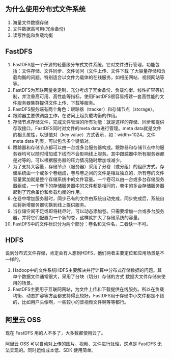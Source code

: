 ## 为什么使用分布式文件系统

1. 海量文件数据存储 
2. 文件数据高可用(冗余备份) 
3. 读写性能和负载均衡

## FastDFS

1. FastDFS是一个开源的轻量级分布式文件系统，它对文件进行管理，功能包括：文件存储、文件同步、文件访问（文件上传、文件下载 了大容量存储和负载均衡的问题。特别适合以文件为载体的在线服务，如相册网站、视频网站等等。 
2. FastDFS为互联网量身定制，充分考虑了冗余备份、负载均衡、线性扩容等机制，并注重高可用、高性能等指标，使用FastDFS很容易搭建一套高性能的文件服务器集群提供文件上传、下载等服务。 
3. FastDFS服务端有两个角色：跟踪器（tracker）和存储节点（storage）。
4. 跟踪器主要做调度工作，在访问上起负载均衡的作用。 
5. 存储节点存储文件，完成文件管理的所有功能：就是这样的存储、同步和提供存取接口，FastDFS同时对文件的meta data进行管理。meta data就是文件的相关属性，以键值对（key value）方式表示，如：width=1024。文件meta data 列表，可以包含多个键值对。 
6. 跟踪器和存储节点都可以由一台或多台服务器构成。跟踪器和存储节点中的服务器均可以随时增加或下线而不会影响线上服务。其中跟踪器中所有服务器都是对等的，可以根据服务器的压力情况随时增加或减少。 
7. 为了支持大容量，存储节点（服务器）采用了分卷（或分组）的组织方式。存储系统由一个或多个卷组成，卷与卷之间的文件是相互独立的，所有卷的文件容量累加就是整个存储系统中的文件容量。一个卷可以由一台或多台存储服务器组成，一个卷下的存储服务器中的文件都是相同的，卷中的多台存储服务器起到了冗余备份和负载均衡的作用。 
8. 在卷中增加服务器时，同步已有的文件由系统自动完成，同步完成后，系统自动将新增服务器切换到线上提供服务。 
9. 当存储空间不足或即将耗尽时，可以动态添加卷。只需要增加一台或多台服务器，并将它们配置为一个新的卷，这样就扩大了存储系统的容量。
10.  FastDFS中的文件标识分为两个部分：卷名和文件名，二者缺一不可。

## HDFS

说到分布式文件存储，肯定会有人想到HDFS，他们两者主要定位和应用场景是不一样的。 

1. Hadoop中的文件系统HDFS主要解决并行计算中分布式存储数据的问题。其单个数据文件通常很大，采用了分块（切分）存储的方式 数据大文件存储来使用的场景。 
2. FastDFS主要用于互联网网站，为文件上传和下载提供在线服务。所以在负载均衡、动态扩容等方面都支持得比较好。FastDFS用于存储中小文件都是不错的，比如用户头像啊，一些较小的音视频文件啊等等都行。

## 阿里云 OSS

现在 FastDFS 用的人不多了，大多数都使用云了。

阿里云 OSS 可以自动对上传的图片、视频、文件进行处理，这点是 FastDFS 无法实现的。同时运维成本低、SDK 使用简单。

